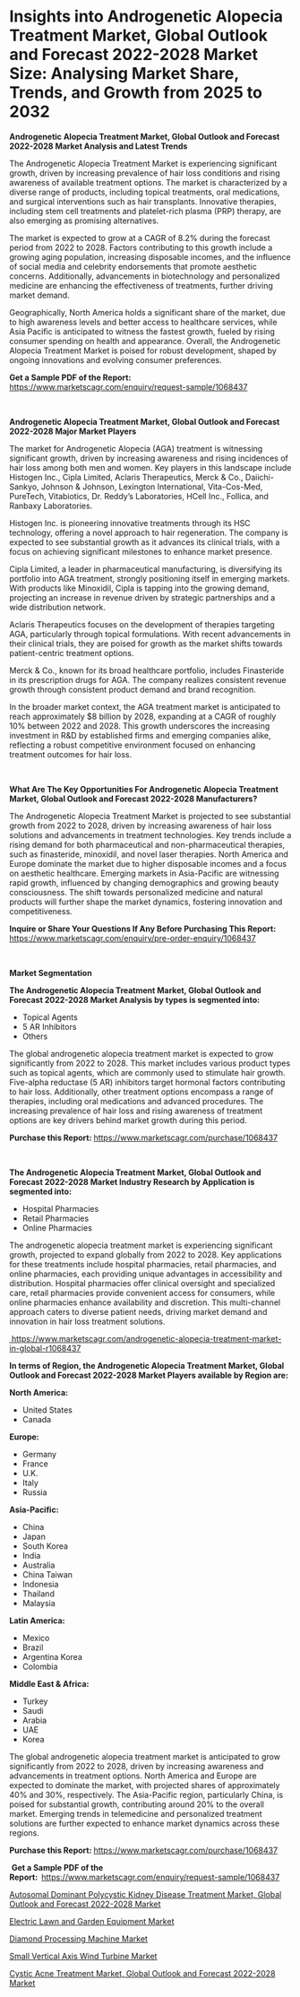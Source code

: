 <p><h1>Insights into Androgenetic Alopecia Treatment Market, Global Outlook and Forecast 2022-2028 Market Size: Analysing Market Share, Trends, and Growth from 2025 to 2032</h1></p><p><strong>Androgenetic Alopecia Treatment Market, Global Outlook and Forecast 2022-2028 Market Analysis and Latest Trends</strong></p>
<p><p>The Androgenetic Alopecia Treatment Market is experiencing significant growth, driven by increasing prevalence of hair loss conditions and rising awareness of available treatment options. The market is characterized by a diverse range of products, including topical treatments, oral medications, and surgical interventions such as hair transplants. Innovative therapies, including stem cell treatments and platelet-rich plasma (PRP) therapy, are also emerging as promising alternatives.</p><p>The market is expected to grow at a CAGR of 8.2% during the forecast period from 2022 to 2028. Factors contributing to this growth include a growing aging population, increasing disposable incomes, and the influence of social media and celebrity endorsements that promote aesthetic concerns. Additionally, advancements in biotechnology and personalized medicine are enhancing the effectiveness of treatments, further driving market demand.</p><p>Geographically, North America holds a significant share of the market, due to high awareness levels and better access to healthcare services, while Asia Pacific is anticipated to witness the fastest growth, fueled by rising consumer spending on health and appearance. Overall, the Androgenetic Alopecia Treatment Market is poised for robust development, shaped by ongoing innovations and evolving consumer preferences.</p></p>
<p><strong>Get a Sample PDF of the Report:&nbsp;</strong> <a href="https://www.marketscagr.com/enquiry/request-sample/1068437?utm_campaign=2194&utm_medium=2&utm_source=Github&utm_content=ia&utm_term=21032025&utm_id=androgenetic-alopecia-treatment-market-global-outlook-and-forecast-2022-2028">https://www.marketscagr.com/enquiry/request-sample/1068437</a></p>
<p>&nbsp;</p>
<p><strong>Androgenetic Alopecia Treatment Market, Global Outlook and Forecast 2022-2028 Major Market Players</strong></p>
<p><p>The market for Androgenetic Alopecia (AGA) treatment is witnessing significant growth, driven by increasing awareness and rising incidences of hair loss among both men and women. Key players in this landscape include Histogen Inc., Cipla Limited, Aclaris Therapeutics, Merck & Co., Daiichi-Sankyo, Johnson & Johnson, Lexington International, Vita-Cos-Med, PureTech, Vitabiotics, Dr. Reddy’s Laboratories, HCell Inc., Follica, and Ranbaxy Laboratories.</p><p>Histogen Inc. is pioneering innovative treatments through its HSC technology, offering a novel approach to hair regeneration. The company is expected to see substantial growth as it advances its clinical trials, with a focus on achieving significant milestones to enhance market presence.</p><p>Cipla Limited, a leader in pharmaceutical manufacturing, is diversifying its portfolio into AGA treatment, strongly positioning itself in emerging markets. With products like Minoxidil, Cipla is tapping into the growing demand, projecting an increase in revenue driven by strategic partnerships and a wide distribution network.</p><p>Aclaris Therapeutics focuses on the development of therapies targeting AGA, particularly through topical formulations. With recent advancements in their clinical trials, they are poised for growth as the market shifts towards patient-centric treatment options.</p><p>Merck & Co., known for its broad healthcare portfolio, includes Finasteride in its prescription drugs for AGA. The company realizes consistent revenue growth through consistent product demand and brand recognition.</p><p>In the broader market context, the AGA treatment market is anticipated to reach approximately $8 billion by 2028, expanding at a CAGR of roughly 10% between 2022 and 2028. This growth underscores the increasing investment in R&D by established firms and emerging companies alike, reflecting a robust competitive environment focused on enhancing treatment outcomes for hair loss.</p></p>
<p>&nbsp;</p>
<p><strong>What Are The Key Opportunities For Androgenetic Alopecia Treatment Market, Global Outlook and Forecast 2022-2028 Manufacturers?</strong></p>
<p><p>The Androgenetic Alopecia Treatment Market is projected to see substantial growth from 2022 to 2028, driven by increasing awareness of hair loss solutions and advancements in treatment technologies. Key trends include a rising demand for both pharmaceutical and non-pharmaceutical therapies, such as finasteride, minoxidil, and novel laser therapies. North America and Europe dominate the market due to higher disposable incomes and a focus on aesthetic healthcare. Emerging markets in Asia-Pacific are witnessing rapid growth, influenced by changing demographics and growing beauty consciousness. The shift towards personalized medicine and natural products will further shape the market dynamics, fostering innovation and competitiveness.</p></p>
<p><strong>Inquire or Share Your Questions If Any Before Purchasing This Report:</strong> <a href="https://www.marketscagr.com/enquiry/pre-order-enquiry/1068437?utm_campaign=2194&utm_medium=2&utm_source=Github&utm_content=ia&utm_term=21032025&utm_id=androgenetic-alopecia-treatment-market-global-outlook-and-forecast-2022-2028">https://www.marketscagr.com/enquiry/pre-order-enquiry/1068437</a></p>
<p>&nbsp;</p>
<p><strong>Market Segmentation</strong></p>
<p><strong>The Androgenetic Alopecia Treatment Market, Global Outlook and Forecast 2022-2028 Market Analysis by types is segmented into:</strong></p>
<p><ul><li>Topical Agents</li><li>5 AR Inhibitors</li><li>Others</li></ul></p>
<p><p>The global androgenetic alopecia treatment market is expected to grow significantly from 2022 to 2028. This market includes various product types such as topical agents, which are commonly used to stimulate hair growth. Five-alpha reductase (5 AR) inhibitors target hormonal factors contributing to hair loss. Additionally, other treatment options encompass a range of therapies, including oral medications and advanced procedures. The increasing prevalence of hair loss and rising awareness of treatment options are key drivers behind market growth during this period.</p></p>
<p><strong>Purchase this Report:&nbsp;</strong><a href="https://www.marketscagr.com/purchase/1068437?utm_campaign=2194&utm_medium=2&utm_source=Github&utm_content=ia&utm_term=21032025&utm_id=androgenetic-alopecia-treatment-market-global-outlook-and-forecast-2022-2028">https://www.marketscagr.com/purchase/1068437</a></p>
<p>&nbsp;</p>
<p><strong>The Androgenetic Alopecia Treatment Market, Global Outlook and Forecast 2022-2028 Market Industry Research by Application is segmented into:</strong></p>
<p><ul><li>Hospital Pharmacies</li><li>Retail Pharmacies</li><li>Online Pharmacies</li></ul></p>
<p><p>The androgenetic alopecia treatment market is experiencing significant growth, projected to expand globally from 2022 to 2028. Key applications for these treatments include hospital pharmacies, retail pharmacies, and online pharmacies, each providing unique advantages in accessibility and distribution. Hospital pharmacies offer clinical oversight and specialized care, retail pharmacies provide convenient access for consumers, while online pharmacies enhance availability and discretion. This multi-channel approach caters to diverse patient needs, driving market demand and innovation in hair loss treatment solutions.</p></p>
<p><a href="https://www.marketscagr.com/androgenetic-alopecia-treatment-market-in-global-r1068437?utm_campaign=2194&utm_medium=2&utm_source=Github&utm_content=ia&utm_term=21032025&utm_id=androgenetic-alopecia-treatment-market-global-outlook-and-forecast-2022-2028">&nbsp;https://www.marketscagr.com/androgenetic-alopecia-treatment-market-in-global-r1068437</a></p>
<p><strong>In terms of Region, the Androgenetic Alopecia Treatment Market, Global Outlook and Forecast 2022-2028 Market Players available by Region are:</strong></p>
<p>
    <p> <strong> North America: </strong>
        <ul>
            <li>United States</li>
            <li>Canada</li>
        </ul>
        </p> 
    <p> <strong> Europe: </strong>
        <ul>
            <li>Germany</li>
            <li>France</li>
            <li>U.K.</li>
            <li>Italy</li>
            <li>Russia</li>
        </ul>
        </p> 
    <p> <strong> Asia-Pacific: </strong>
        <ul>
            <li>China</li>
            <li>Japan</li>
            <li>South Korea</li>
            <li>India</li>
            <li>Australia</li>
            <li>China Taiwan</li>
            <li>Indonesia</li>
            <li>Thailand</li>
            <li>Malaysia</li>
        </ul>
        </p> 
    <p> <strong> Latin America: </strong>
        <ul>
            <li>Mexico</li>
            <li>Brazil</li>
            <li>Argentina Korea</li>
            <li>Colombia</li>
        </ul>
        </p> 
    <p> <strong> Middle East & Africa: </strong>
        <ul>
            <li>Turkey</li>
            <li>Saudi</li>
            <li>Arabia</li>
            <li>UAE</li>
            <li>Korea</li>
        </ul>
    </p>
    </p>
<p><p>The global androgenetic alopecia treatment market is anticipated to grow significantly from 2022 to 2028, driven by increasing awareness and advancements in treatment options. North America and Europe are expected to dominate the market, with projected shares of approximately 40% and 30%, respectively. The Asia-Pacific region, particularly China, is poised for substantial growth, contributing around 20% to the overall market. Emerging trends in telemedicine and personalized treatment solutions are further expected to enhance market dynamics across these regions.</p></p>
<p><strong>Purchase this Report: </strong><a href="https://www.marketscagr.com/purchase/1068437?utm_campaign=2194&utm_medium=2&utm_source=Github&utm_content=ia&utm_term=21032025&utm_id=androgenetic-alopecia-treatment-market-global-outlook-and-forecast-2022-2028">https://www.marketscagr.com/purchase/1068437</a></p>
<p>&nbsp;<strong>Get a Sample PDF of the Report:&nbsp;&nbsp;</strong><a href="https://www.marketscagr.com/enquiry/request-sample/1068437?utm_campaign=2194&utm_medium=2&utm_source=Github&utm_content=ia&utm_term=21032025&utm_id=androgenetic-alopecia-treatment-market-global-outlook-and-forecast-2022-2028">https://www.marketscagr.com/enquiry/request-sample/1068437</a></p>
<p><strong></strong></p>
<p><p><a href="https://github.com/safurdorthu8/Market-Research-Report-List-1/blob/main/autosomal-dominant-polycystic-kidney-disease-treatment-market-global-outlook-and-forecast-2022-2028-market.md?utm_campaign=2194&utm_medium=2&utm_source=Github&utm_content=ia&utm_term=21032025&utm_id=androgenetic-alopecia-treatment-market-global-outlook-and-forecast-2022-2028">Autosomal Dominant Polycystic Kidney Disease Treatment Market, Global Outlook and Forecast 2022-2028 Market</a></p><p><a href="https://www.linkedin.com/pulse/electric-lawn-garden-equipment-market-trend-analysis-highlights-5nnif?utm_campaign=2194&utm_medium=2&utm_source=Github&utm_content=ia&utm_term=21032025&utm_id=androgenetic-alopecia-treatment-market-global-outlook-and-forecast-2022-2028">Electric Lawn and Garden Equipment Market</a></p><p><a href="https://www.linkedin.com/pulse/diamond-processing-machine-market-analysis-report-offers-forecast-a5wof?utm_campaign=2194&utm_medium=2&utm_source=Github&utm_content=ia&utm_term=21032025&utm_id=androgenetic-alopecia-treatment-market-global-outlook-and-forecast-2022-2028">Diamond Processing Machine Market</a></p><p><a href="https://www.linkedin.com/pulse/consistent-increase-small-vertical-axis-wind-turbine-market-forecasted-yu2mf?utm_campaign=2194&utm_medium=2&utm_source=Github&utm_content=ia&utm_term=21032025&utm_id=androgenetic-alopecia-treatment-market-global-outlook-and-forecast-2022-2028">Small Vertical Axis Wind Turbine Market</a></p><p><a href="https://github.com/bettysbozer/Market-Research-Report-List-1/blob/main/cystic-acne-treatment-market-global-outlook-and-forecast-2022-2028-market.md?utm_campaign=2194&utm_medium=2&utm_source=Github&utm_content=ia&utm_term=21032025&utm_id=androgenetic-alopecia-treatment-market-global-outlook-and-forecast-2022-2028">Cystic Acne Treatment Market, Global Outlook and Forecast 2022-2028 Market</a></p></p>